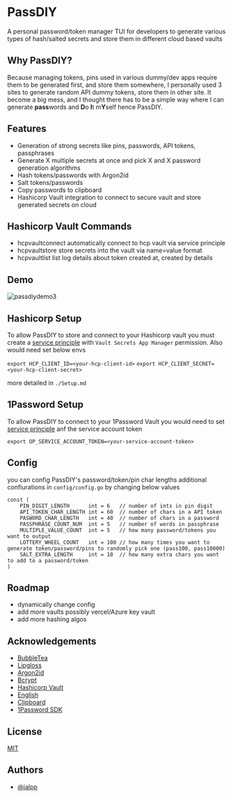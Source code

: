 
# PassDIY

A personal password/token manager TUI for developers to generate various types of hash/salted secrets and store them in different cloud based vaults

## Why PassDIY?

Because managing tokens, pins used in various dummy/dev apps require them to be generated first, and store them somewhere, I personally used 3 sites to generate random API dummy tokens, store them in other site. It become a big mess, and I thought there has to be a simple way where I can generate **pass**words and **D**o **I**t m**Y**self hence PassDIY.

## Features

- Generation of strong secrets like pins, passwords, API tokens, passphrases 
- Generate X multiple secrets at once and pick X and X password generation algorithms
- Hash tokens/passwords with Argon2id 
- Salt tokens/passwords
- Copy passwords to clipboard 
- Hashicorp Vault integration to connect to secure vault and store generated secrets on cloud

## Hashicorp Vault Commands
- hcpvaultconnect automatically connect to hcp vault via service principle
- hcpvaultstore store secrets into the vault via name=value format
- hcpvaultlist list log details about token created at, created by details

## Demo

![passdiydemo3](https://github.com/user-attachments/assets/b17a0164-9dcd-491f-9a6d-29c48f6d8e82)


## Hashicorp Setup

To allow PassDIY to store and connect to your Hashicorp vault you must create a [service principle](https://developer.hashicorp.com/hcp/docs/hcp/iam/service-principal) with ```Vault Secrets App Manager``` permission. Also would need set below envs

`export HCP_CLIENT_ID=<your-hcp-client-id>`
`export HCP_CLIENT_SECRET=<your-hcp-client-secret>`

more detailed in `./Setup.md`

## 1Password Setup

To allow PassDIY to connect to your 1Password Vault you would need to set [service principle](https://developer.1password.com/docs/sdks) anf the service account token

`export OP_SERVICE_ACCOUNT_TOKEN=<your-service-account-token>`

## Config

you can config PassDIY's password/token/pin char lengths additional confiurations in `config/config.go` by changing below values

```
const (
	PIN_DIGIT_LENGTH      int = 6   // number of ints in pin digit
	API_TOKEN_CHAR_LENGTH int = 60  // number of chars in a API token
	PASWORD_CHAR_LENGTH   int = 40  // number of chars in a password
	PASSPHRASE_COUNT_NUM  int = 5   // number of words in passphrase
	MULTIPLE_VALUE_COUNT  int = 5   // how many password/tokens you want to output
	LOTTERY_WHEEL_COUNT   int = 100 // how many times you want to generate token/password/pins to randomly pick one (pass100, pass10000)
	SALT_EXTRA_LENGTH     int = 10  // how many extra chars you want to add to a password/token
)

```
## Roadmap

- dynamically change config
- add more vaults possibly vercel/Azure key vault
- add more hashing algos


## Acknowledgements

 - [BubbleTea](https://github.com/charmbracelet/bubbletea)
 - [Lipgloss](github.com/charmbracelet/lipgloss)
 - [Argon2id](https://github.com/alexedwards/argon2id)
 - [Bcrypt](https://golang.org/x/crypto/bcrypt)
 - [Hashicorp Vault](https://developer.hashicorp.com/hcp/api-docs/vault-secrets#overview)
 - [English](github.com/gregoryv/english)
 - [Clipboard](https://github.com/atotto/clipboard)
 - [1Password SDK](https://github.com/1Password/onepassword-sdk-go)

## License

[MIT](https://choosealicense.com/licenses/mit/)

## Authors

- [@jalpp](https://www.github.com/jalpp)

